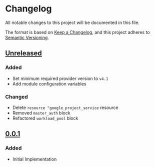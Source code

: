 # Changelog

All notable changes to this project will be documented in this file.

The format is based on [Keep a Changelog](https://keepachangelog.com/en/1.0.0/),
and this project adheres to [Semantic Versioning](https://semver.org/spec/v2.0.0.html).

## [Unreleased]

### Added

- Set minimum required provider version to `v4.1`
- Add module configuration variables

### Changed

- Delete `resource "google_project_service` resource
- Removed `master_auth` block
- Refactored `workload_pool` block

## [0.0.1]

### Added

- Initial Implementation

<!-- markdown-link-check-disable -->

[unreleased]: https://github.com/mineiros-io/terraform-google-gke-cluster/compare/v0.0.1...HEAD
[0.0.1]: https://github.com/mineiros-io/terraform-google-gke-cluster/releases/tag/v0.0.1

<!-- markdown-link-check-disabled -->
